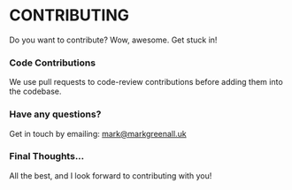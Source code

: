 # CONTRIBUTING
Do you want to contribute? Wow, awesome. Get stuck in!

### Code Contributions
We use pull requests to code-review contributions before adding them into the codebase.

### Have any questions?
Get in touch by emailing:  mark@markgreenall.uk

### Final Thoughts...
All the best, and I look forward to contributing with you!
